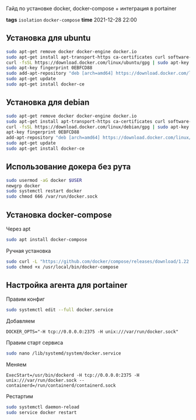 Гайд по установке docker, docker-compose + интеграция в portainer

**tags** `isolation` `docker-compose`
**time** 2021-12-28 22:00       

## Установка для ubuntu

```bash
sudo apt-get remove docker docker-engine docker.io
sudo apt-get install apt-transport-https ca-certificates curl software-properties-common
curl -fsSL https://download.docker.com/linux/ubuntu/gpg | sudo apt-key add -
sudo apt-key fingerprint 0EBFCD88
sudo add-apt-repository "deb [arch=amd64] https://download.docker.com/linux/ubuntu $(lsb_release -cs) stable"
sudo apt-get update
sudo apt-get install docker-ce
```

## Установка для debian

```bash
sudo apt-get remove docker docker-engine docker.io
sudo apt-get install apt-transport-https ca-certificates curl software-properties-common
curl -fsSL https://download.docker.com/linux/debian/gpg | sudo apt-key add -
apt-key fingerprint 0EBFCD88
add-apt-repository "deb [arch=amd64] https://download.docker.com/linux/debian $(lsb_release -cs) stable"
sudo apt-get update
sudo apt-get install docker-ce
```

## Использование докера без рута

```bash
sudo usermod -aG docker $USER
newgrp docker
sudo systemctl restart docker
sudo chmod 666 /var/run/docker.sock
```

## Установка docker-compose

Через apt

```bash
sudo apt install docker-compose
```

Ручная установка

```bash
sudo curl -L "https://github.com/docker/compose/releases/download/1.22.0/docker-compose-$(uname -s)-$(uname -m)" -o /usr/local/bin/docker-compose
sudo chmod +x /usr/local/bin/docker-compose
```

## Настройка агента для portainer

Правим конфиг

```bash
sudo systemctl edit --full docker.service
```

Добавляем

```
DOCKER_OPTS="-H tcp://0.0.0.0:2375 -H unix:///var/run/docker.sock"
```

Правим старт сервиса

```bash
sudo nano /lib/systemd/system/docker.service
```

Меняем

```
ExecStart=/usr/bin/dockerd -H tcp://0.0.0.0:2375 -H unix:///var/run/docker.sock --containerd=/run/containerd/containerd.sock
```

Рестартим

```bash
sudo systemctl daemon-reload
sudo service docker restart
```

